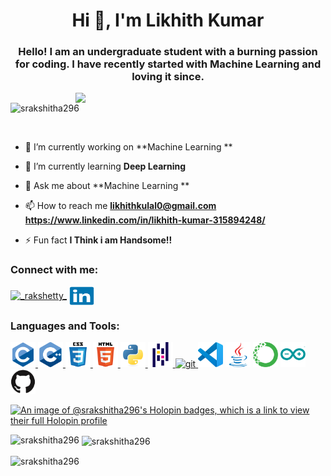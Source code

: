 
<h1 align="center">Hi 👋, I'm Likhith Kumar</h1>
<h3 align="center">Hello! I am an undergraduate student with a burning passion for coding. I have recently started with Machine Learning and loving it since.</h3>
<img align="right" width="400" src="https://cdn.dribbble.com/users/1920348/screenshots/4332641/media/c333a921c9e2c6ecfe8ad7d65ef2252f.gif">

<p align="left"> <img src="https://komarev.com/ghpvc/?username=srakshitha296&label=Profile%20views&color=0e75b6&style=flat" alt="srakshitha296" /> </p>

<p align="left"> <a href="https://twitter.com/" target="blank"><img src="https://img.shields.io/twitter/follow/?logo=twitter&style=for-the-badge" alt="" /></a> </p>

- 🔭 I’m currently working on **Machine Learning **

- 🌱 I’m currently learning **Deep Learning**

- 💬 Ask me about **Machine Learning **

- 📫 How to reach me **likhithkulal0@gmail.com** 
**https://www.linkedin.com/in/likhith-kumar-315894248/**

- ⚡ Fun fact **I Think i am Handsome!!**

<h3 align="left">Connect with me:</h3>
<p align="left">
<a href="https://instagram.com/_rakshetty_" target="blank"><img align="center" src="https://raw.githubusercontent.com/rahuldkjain/github-profile-readme-generator/master/src/images/icons/Social/instagram.svg" alt="_rakshetty_" height="30" width="40" /></a>
  <a href="https://www.linkedin.com/in/rakshitha-shetty-b6134724b/" target="blank"><img align="center" src="https://github.com/devicons/devicon/blob/master/icons/linkedin/linkedin-original.svg" alt="_rakshetty_" height="30" width="40" /></a>
</p>

<h3 align="left">Languages and Tools:</h3>
<p align="left"> <a href="https://www.cprogramming.com/" target="_blank" rel="noreferrer"> <img src="https://raw.githubusercontent.com/devicons/devicon/master/icons/c/c-original.svg" alt="c" width="40" height="40"/> </a>
  <a href="https://www.w3schools.com/cpp/" target="_blank" rel="noreferrer"> <img src="https://raw.githubusercontent.com/devicons/devicon/master/icons/cplusplus/cplusplus-original.svg" alt="cplusplus" width="40" height="40"/> 
    </a> <a href="https://www.w3schools.com/css/" target="_blank" rel="noreferrer"> <img src="https://raw.githubusercontent.com/devicons/devicon/master/icons/css3/css3-original-wordmark.svg" alt="css3" width="40" height="40"/> </a>
  <a href="https://www.w3.org/html/" target="_blank" rel="noreferrer"> <img src="https://raw.githubusercontent.com/devicons/devicon/master/icons/html5/html5-original-wordmark.svg" alt="html5" width="40" height="40"/> </a> 
  <a href="https://docs.python.org/3/tutorial/index.html" target="_blank" rel="noreferrer"> <img src="https://raw.githubusercontent.com/devicons/devicon/master/icons/python/python-original.svg" alt="c" width="40" height="40"/> </a>
  <a href="https://pandas.pydata.org/docs/getting_started/index.html" target="_blank" rel="noreferrer"> <img src="https://raw.githubusercontent.com/devicons/devicon/master/icons/pandas/pandas-original.svg" alt="c" width="40" height="40"/> </a>
  <a href="https://git-scm.com/" target="_blank" rel="noreferrer"> <img src="https://www.vectorlogo.zone/logos/git-scm/git-scm-icon.svg" alt="git" width="40" height="40"/> </a>
<img src="https://github.com/devicons/devicon/blob/master/icons/vscode/vscode-original.svg" alt="c" width="40" height="40"/> 
  <img src="https://github.com/devicons/devicon/blob/master/icons/java/java-original.svg" alt="c" width="40" height="40"/> 
<img src="https://github.com/devicons/devicon/blob/master/icons/anaconda/anaconda-original.svg" alt="c" width="40" height="40"/> 
<img src="https://github.com/devicons/devicon/blob/master/icons/arduino/arduino-original.svg" alt="c" width="40" height="40"/> 
<img src="https://github.com/devicons/devicon/blob/master/icons/github/github-original.svg" alt="c" width="40" height="40"/> 
  </p>

[![An image of @srakshitha296's Holopin badges, which is a link to view their full Holopin profile](https://holopin.me/srakshitha296)](https://holopin.io/@srakshitha296)

<p><img align="left" src="https://github-readme-stats-sigma-five.vercel.app/api/top-langs?username=srakshitha296&show_icons=true&locale=en&layout=compact" alt="srakshitha296" /></p>

<p>&nbsp;<img align="center" src="https://github-readme-stats-sigma-five.vercel.app/api?username=srakshitha296&show_icons=true&locale=en" alt="srakshitha296" /></p>

<p><img align="center" src="https://github-readme-streak-stats.herokuapp.com/?user=srakshitha296&" alt="srakshitha296" /></p>

